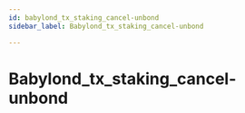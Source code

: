 ```yaml
---
id: babylond_tx_staking_cancel-unbond
sidebar_label: Babylond_tx_staking_cancel-unbond

---
```


# Babylond_tx_staking_cancel-unbond